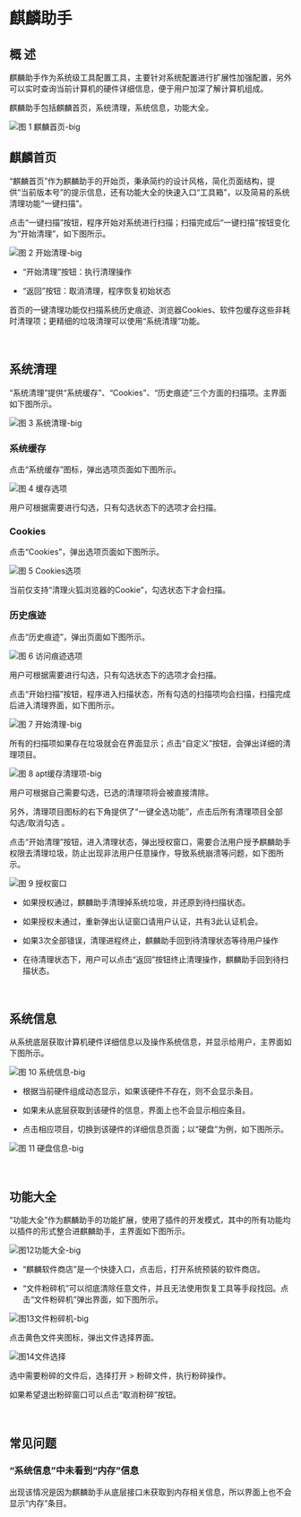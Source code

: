 # 麒麟助手
## 概 述
麒麟助手作为系统级工具配置工具，主要针对系统配置进行扩展性加强配置，另外可以实时查询当前计算机的硬件详细信息，便于用户加深了解计算机组成。

麒麟助手包括麒麟首页，系统清理，系统信息，功能大全。

![图 1 麒麟首页-big](image/1.png)
<br>

## 麒麟首页
“麒麟首页”作为麒麟助手的开始页，秉承简约的设计风格，简化页面结构，提供“当前版本号”的提示信息，还有功能大全的快速入口“工具箱”，以及简易的系统清理功能“一键扫描”。

点击“一键扫描”按钮，程序开始对系统进行扫描；扫描完成后“一键扫描”按钮变化为“开始清理”，如下图所示。
 
![图 2 开始清理-big](image/2.png)

- “开始清理”按钮：执行清理操作

- “返回”按钮：取消清理，程序恢复初始状态

首页的一键清理功能仅扫描系统历史痕迹、浏览器Cookies、软件包缓存这些非耗时清理项；更精细的垃圾清理可以使用“系统清理”功能。

<br>

## 系统清理
“系统清理”提供“系统缓存”、“Cookies”、“历史痕迹”三个方面的扫描项。主界面如下图所示。
 
![图 3 系统清理-big](image/3.png)

### 系统缓存
点击“系统缓存”图标，弹出选项页面如下图所示。
 
![图 4 缓存选项](image/4.png)

用户可根据需要进行勾选，只有勾选状态下的选项才会扫描。

### Cookies
点击“Cookies”，弹出选项页面如下图所示。
 
![图 5 Cookies选项](image/5.png)

当前仅支持“清理火狐浏览器的Cookie”，勾选状态下才会扫描。

### 历史痕迹
点击“历史痕迹”，弹出页面如下图所示。
 
![图 6 访问痕迹选项](image/6.png)

用户可根据需要进行勾选，只有勾选状态下的选项才会扫描。

点击“开始扫描”按钮，程序进入扫描状态，所有勾选的扫描项均会扫描，扫描完成后进入清理界面，如下图所示。
 
![图 7 开始清理-big](image/7.png)

所有的扫描项如果存在垃圾就会在界面显示；点击“自定义”按钮，会弹出详细的清理项目。
 
![图 8 apt缓存清理项-big](image/8.png)

用户可根据自己需要勾选，已选的清理项将会被直接清除。

另外，清理项目图标的右下角提供了“一键全选功能”，点击后所有清理项目全部 勾选/取消勾选 。

点击“开始清理”按钮，进入清理状态，弹出授权窗口，需要合法用户授予麒麟助手权限去清理垃圾，防止出现非法用户任意操作，导致系统崩溃等问题，如下图所示。
 
![图 9 授权窗口](image/9.png)

- 如果授权通过，麒麟助手清理掉系统垃圾，并还原到待扫描状态。

- 如果授权未通过，重新弹出认证窗口请用户认证，共有3此认证机会。

- 如果3次全部错误，清理进程终止，麒麟助手回到待清理状态等待用户操作

- 在待清理状态下，用户可以点击“返回”按钮终止清理操作，麒麟助手回到待扫描状态。

<br>

## 系统信息
从系统底层获取计算机硬件详细信息以及操作系统信息，并显示给用户，主界面如下图所示。
 
![图 10 系统信息-big](image/10.png)

- 根据当前硬件组成动态显示，如果该硬件不存在，则不会显示条目。

- 如果未从底层获取到该硬件的信息，界面上也不会显示相应条目。

- 点击相应项目，切换到该硬件的详细信息页面；以“硬盘”为例，如下图所示。
 
![图 11 硬盘信息-big](image/11.png)

<br>

## 功能大全
“功能大全”作为麒麟助手的功能扩展，使用了插件的开发模式，其中的所有功能均以插件的形式整合进麒麟助手，主界面如下图所示。
 
![图12功能大全-big](image/12.png)

- “麒麟软件商店”是一个快捷入口，点击后，打开系统预装的软件商店。

- “文件粉碎机”可以彻底清除任意文件，并且无法使用恢复工具等手段找回。点击“文件粉碎机”弹出界面，如下图所示。
 
![图13文件粉碎机-big](image/13.png)

点击黄色文件夹图标，弹出文件选择界面。
 
![图14文件选择](image/14.png)

选中需要粉碎的文件后，选择打开 > 粉碎文件，执行粉碎操作。

如果希望退出粉碎窗口可以点击“取消粉碎”按钮。

<br>

## 常见问题
### “系统信息”中未看到“内存”信息
出现该情况是因为麒麟助手从底层接口未获取到内存相关信息，所以界面上也不会显示“内存”条目。
